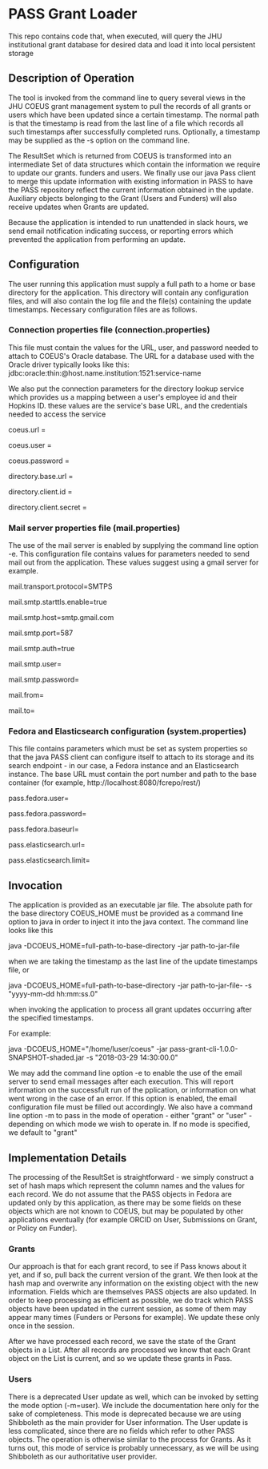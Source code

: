 # PASS Grant Loader
This repo contains code that, when executed, will query the JHU institutional grant database for desired data and load
it into local persistent storage

## Description of Operation
The tool is invoked from the command line to query several views in 
the JHU COEUS grant management system to pull the records of all 
grants or users which have been updated since a certain timestamp. The normal path
is that the timestamp is read from the last line of a file which 
records all such timestamps after successfully completed runs. 
Optionally, a timestamp may be supplied as the -s option on the command line.

The ResultSet which is returned from COEUS is transformed into an intermediate Set
of data structures which contain the information we require to update our grants. funders and users.
We finally use our java Pass client to merge this update information with existing
information in PASS to have the PASS repository reflect the current information obtained
in the update. Auxiliary objects belonging to the Grant (Users and Funders)
will also receive updates when Grants are updated.

Because the application is intended to run unattended in slack hours, we
send email notification indicating success, or reporting errors which prevented the 
application from performing an update.

## Configuration
The user running this application must supply a full path to a home
or base directory for the application. This directory will contain any 
configuration files, and will also contain the log file and the file(s) containing the
update timestamps. Necessary configuration files are as follows.

### Connection properties file (connection.properties)
This file must contain the values for the URL, user, and password needed to
attach to COEUS's Oracle database. The URL for a database used with the Oracle driver typically looks like 
this: jdbc:oracle:thin:@host.name.institution:1521:service-name

We also put the connection parameters for the directory lookup service which provides us a mapping between a user's
employee id and their Hopkins ID. these values are the service's base URL, and the credentials needed to access the service

coeus.url = 

coeus.user = 

coeus.password =

directory.base.url =

directory.client.id =

directory.client.secret =

### Mail server properties file (mail.properties)
The use of the mail server is enabled by supplying the command line option -e.
This configuration file contains values for parameters needed to send mail out from the application.
These values suggest using a gmail server for example.

mail.transport.protocol=SMTPS

mail.smtp.starttls.enable=true

mail.smtp.host=smtp.gmail.com

mail.smtp.port=587

mail.smtp.auth=true

mail.smtp.user=

mail.smtp.password=

mail.from=

mail.to=

### Fedora and Elasticsearch configuration (system.properties)
This file contains parameters which must be set as system properties so that  the java PASS client
can configure itself to attach to its storage and its search endpoint - in our case, a Fedora instance and an Elasticsearch instance. The base URL must contain
the port number and path to the base container (for example, http://localhost:8080/fcrepo/rest/)

pass.fedora.user=

pass.fedora.password=

pass.fedora.baseurl=

pass.elasticsearch.url=

pass.elasticsearch.limit=

## Invocation
The application is provided as an executable jar file. The absolute path for the base directory COEUS_HOME must be provided as a command line
option to java in order to inject it into the java context. The command line looks like this

java -DCOEUS_HOME=full-path-to-base-directory -jar path-to-jar-file

when we are taking the timestamp as the last line of the update timestamps file, or 

java -DCOEUS_HOME=full-path-to-base-directory -jar path-to-jar-file- -s "yyyy-mm-dd hh:mm:ss.0"

when invoking the application to process all grant updates occurring after the specified timestamps.

For example:

 java -DCOEUS_HOME="/home/luser/coeus" -jar pass-grant-cli-1.0.0-SNAPSHOT-shaded.jar -s "2018-03-29 14:30:00.0"
 
We may add the command line option -e to enable the use of the email server to send email messages after
each execution. This will report information on the successfult run of the pplication, or information
on what went wrong in the case of an error. If this option is enabled, the email configuration file
must be filled out accordingly. We also have a command line option -m to pass in the mode of operation -
either "grant" or "user" - depending on which mode we wish to operate in. If no mode is specified, we default to "grant"

## Implementation Details
The processing of the ResultSet is straightforward - we simply construct a set of hash maps which represent the
column names and the values for each record. We do not assume that the PASS objects in Fedora are updated 
only by this application, as there may be some fields on these objects which are not known to COEUS, but 
may be populated by other applications eventually (for example ORCID on User, Submissions on Grant, or Policy on Funder).

### Grants
Our approach is that for each grant record, to see if Pass knows about it yet, and if so, pull back the current version
of the grant. We then look at the hash map and overwrite any information on the existing object with the new 
information. Fields which are themselves PASS objects are also updated. In order to keep processing as efficient
as possible, we do track which PASS objects have been updated in the current session, as some of them may 
appear many times (Funders or Persons for example). We update these only once in the session.

After we have processed each record, we save the state of the Grant objects in a List. After all records 
are processed we know that each Grant object on the List is current, and so we update these grants in Pass.

### Users
There is a deprecated User update as well, which can be invoked by setting the mode option (-m=user). We include the documentation
here only for the sake of completeness. This mode is deprecated because we are using Shibboleth as the main provider for User information.
The User update is less complicated, since there are no fields which refer to other PASS objects. The operation is otherwise
similar to the process for Grants. As it turns out, this mode of service is probably unnecessary, as we will be using Shibboleth
as our authoritative user provider.




